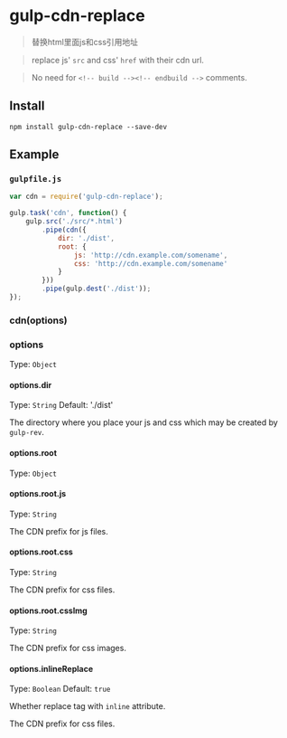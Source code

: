 gulp-cdn-replace
================

> 替换html里面js和css引用地址

> replace js' `src` and css' `href` with their cdn url.

> No need for `<!-- build --><!-- endbuild -->` comments.

## Install
```
npm install gulp-cdn-replace --save-dev
```

## Example
### `gulpfile.js`
```js
var cdn = require('gulp-cdn-replace');

gulp.task('cdn', function() {
    gulp.src('./src/*.html')
        .pipe(cdn({
            dir: './dist',
            root: {
                js: 'http://cdn.example.com/somename',
                css: 'http://cdn.example.com/somename'
            }
        }))
        .pipe(gulp.dest('./dist'));
});
```

### cdn(options)

### options

Type: `Object`

#### options.dir
Type: `String`
Default: './dist'

The directory where you place your js and css which may be created by `gulp-rev`.

#### options.root
Type: `Object`

#### options.root.js
Type: `String`

The CDN prefix for js files.

#### options.root.css
Type: `String`

The CDN prefix for css files.

#### options.root.cssImg
Type: `String`

The CDN prefix for css images.

#### options.inlineReplace
Type: `Boolean`
Default: `true`

Whether replace tag with `inline` attribute.

The CDN prefix for css files.
